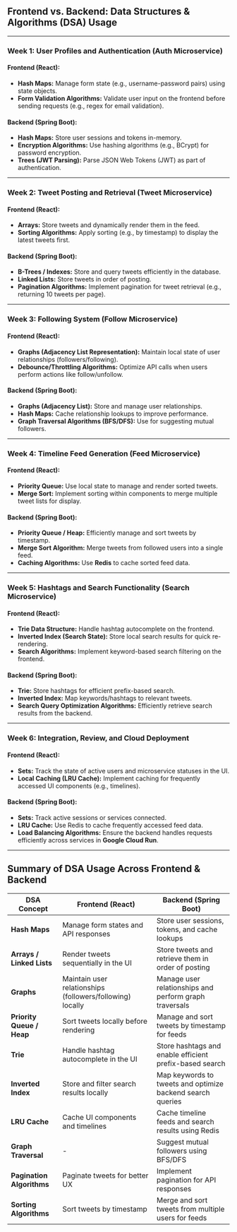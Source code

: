 ## **Frontend vs. Backend: Data Structures & Algorithms (DSA) Usage**

---

### **Week 1: User Profiles and Authentication (Auth Microservice)**

#### **Frontend (React):**
- **Hash Maps:** Manage form state (e.g., username-password pairs) using state objects.
- **Form Validation Algorithms:** Validate user input on the frontend before sending requests (e.g., regex for email validation).

#### **Backend (Spring Boot):**
- **Hash Maps:** Store user sessions and tokens in-memory.
- **Encryption Algorithms:** Use hashing algorithms (e.g., BCrypt) for password encryption.
- **Trees (JWT Parsing):** Parse JSON Web Tokens (JWT) as part of authentication.

---

### **Week 2: Tweet Posting and Retrieval (Tweet Microservice)**

#### **Frontend (React):**
- **Arrays:** Store tweets and dynamically render them in the feed.
- **Sorting Algorithms:** Apply sorting (e.g., by timestamp) to display the latest tweets first.

#### **Backend (Spring Boot):**
- **B-Trees / Indexes:** Store and query tweets efficiently in the database.
- **Linked Lists:** Store tweets in order of posting.
- **Pagination Algorithms:** Implement pagination for tweet retrieval (e.g., returning 10 tweets per page).

---

### **Week 3: Following System (Follow Microservice)**

#### **Frontend (React):**
- **Graphs (Adjacency List Representation):** Maintain local state of user relationships (followers/following).
- **Debounce/Throttling Algorithms:** Optimize API calls when users perform actions like follow/unfollow.

#### **Backend (Spring Boot):**
- **Graphs (Adjacency List):** Store and manage user relationships.
- **Hash Maps:** Cache relationship lookups to improve performance.
- **Graph Traversal Algorithms (BFS/DFS):** Use for suggesting mutual followers.

---

### **Week 4: Timeline Feed Generation (Feed Microservice)**

#### **Frontend (React):**
- **Priority Queue:** Use local state to manage and render sorted tweets.
- **Merge Sort:** Implement sorting within components to merge multiple tweet lists for display.
  
#### **Backend (Spring Boot):**
- **Priority Queue / Heap:** Efficiently manage and sort tweets by timestamp.
- **Merge Sort Algorithm:** Merge tweets from followed users into a single feed.
- **Caching Algorithms:** Use **Redis** to cache sorted feed data.

---

### **Week 5: Hashtags and Search Functionality (Search Microservice)**

#### **Frontend (React):**
- **Trie Data Structure:** Handle hashtag autocomplete on the frontend.
- **Inverted Index (Search State):** Store local search results for quick re-rendering.
- **Search Algorithms:** Implement keyword-based search filtering on the frontend.

#### **Backend (Spring Boot):**
- **Trie:** Store hashtags for efficient prefix-based search.
- **Inverted Index:** Map keywords/hashtags to relevant tweets.
- **Search Query Optimization Algorithms:** Efficiently retrieve search results from the backend.

---

### **Week 6: Integration, Review, and Cloud Deployment**

#### **Frontend (React):**
- **Sets:** Track the state of active users and microservice statuses in the UI.
- **Local Caching (LRU Cache):** Implement caching for frequently accessed UI components (e.g., timelines).

#### **Backend (Spring Boot):**
- **Sets:** Track active sessions or services connected.
- **LRU Cache:** Use Redis to cache frequently accessed feed data.
- **Load Balancing Algorithms:** Ensure the backend handles requests efficiently across services in **Google Cloud Run**.

---

## **Summary of DSA Usage Across Frontend & Backend**

| **DSA Concept**          | **Frontend (React)**                                     | **Backend (Spring Boot)**                                  |
|--------------------------|----------------------------------------------------------|-----------------------------------------------------------|
| **Hash Maps**             | Manage form states and API responses                     | Store user sessions, tokens, and cache lookups             |
| **Arrays / Linked Lists** | Render tweets sequentially in the UI                     | Store tweets and retrieve them in order of posting         |
| **Graphs**                | Maintain user relationships (followers/following) locally| Manage user relationships and perform graph traversals     |
| **Priority Queue / Heap** | Sort tweets locally before rendering                     | Manage and sort tweets by timestamp for feeds              |
| **Trie**                  | Handle hashtag autocomplete in the UI                    | Store hashtags and enable efficient prefix-based search    |
| **Inverted Index**        | Store and filter search results locally                  | Map keywords to tweets and optimize backend search queries |
| **LRU Cache**             | Cache UI components and timelines                        | Cache timeline feeds and search results using Redis        |
| **Graph Traversal**       | -                                                        | Suggest mutual followers using BFS/DFS                     |
| **Pagination Algorithms** | Paginate tweets for better UX                            | Implement pagination for API responses                     |
| **Sorting Algorithms**    | Sort tweets by timestamp                                 | Merge and sort tweets from multiple users for feeds        |

